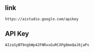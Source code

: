 ## link
```
https://aistudio.google.com/apikey
```

## API Key
```
AIzaSyBT9ngbWp42FNRxxGuRCXPg8meQaJ6jaPs
```
